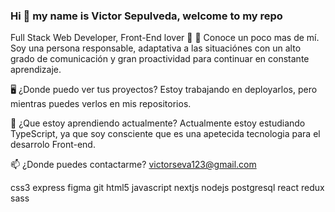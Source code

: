 ### Hi 👋 my name is Victor Sepulveda, welcome to my repo

<!--
**victorse123/victorse123** is a ✨ _special_ ✨ repository because its `README.md` (this file) appears on your GitHub profile.

Here are some ideas to get you started:

- 🔭 I’m currently working on ...
- 🌱 I’m currently learning ...
- 👯 I’m looking to collaborate on ...
- 🤔 I’m looking for help with ...
- 💬 Sobre mí... Soy una persona apasionada por la innovacion
- 📫 How to reach me: ...
- 😄 Pronouns: ...
- ⚡ Fun fact: ...
-->
Full Stack Web Developer, Front-End lover 💖
💬 Conoce un poco mas de mí. Soy una persona responsable, adaptativa a las situaciónes con un alto grado de comunicación y gran proactividad para continuar en constante aprendizaje.

🖥️ ¿Donde puedo ver tus proyectos? Estoy trabajando en deployarlos, pero mientras puedes verlos en mis repositorios.

🌱 ¿Que estoy aprendiendo actualmente? Actualmente estoy estudiando TypeScript, ya que soy consciente que es una apetecida tecnologia para el desarrolo Front-end.

📫 ¿Donde puedes contactarme? victorseva123@gmail.com


css3 express figma git html5 javascript nextjs nodejs postgresql react redux sass
